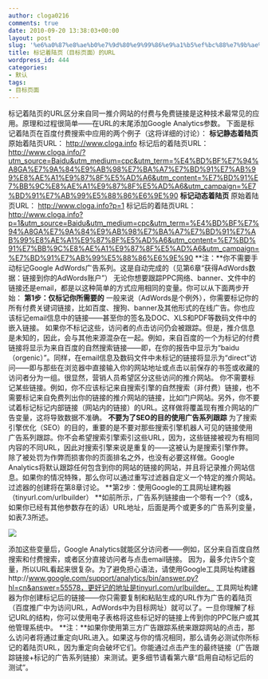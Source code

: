 ```yaml
---
author: cloga0216
comments: true
date: 2010-09-20 13:38:03+00:00
layout: post
slug: '%e6%a0%87%e8%ae%b0%e7%9d%80%e9%99%86%e9%a1%b5%ef%bc%88%e7%9b%ae%e6%a0%87%e9%a1%b5%e9%9d%a2%ef%bc%89%e7%9a%84url'
title: 标记着陆页（目标页面）的URL
wordpress_id: 444
categories:
- 默认
tags:
- 目标页面
---
```


标记着陆页的URL区分来自同一推介网站的付费与免费链接是这种技术最常见的应用。原理和过程很简单——在URL的末尾添加Google Analytics参数。
下面是标记着陆页在百度付费搜索中应用的两个例子（这将详细的讨论）：
**标记静态着陆页**
原始着陆页URL：
http://www.cloga.info
标记后的着陆页URL：
http://www.cloga.info/?utm_source=Baidu&utm_medium=cpc&utm_term=%E4%BD%BF%E7%94%A8GA%E7%9A%84%E9%AB%98%E7%BA%A7%E7%BD%91%E7%AB%99%E8%AE%A1%E9%87%8F%E5%AD%A6&utm_content=%E7%BD%91%E7%BB%9C%E8%AE%A1%E9%87%8F%E5%AD%A6&utm_campaign=%E7%BD%91%E7%AB%99%E5%88%86%E6%9E%90
**标记动态着陆页**
原始着陆页URL：
http://www.cloga.info?p=1
标记后的着陆页URL：
http://www.cloga.info?p=1&utm_source=Baidu&utm_medium=cpc&utm_term=%E4%BD%BF%E7%94%A8GA%E7%9A%84%E9%AB%98%E7%BA%A7%E7%BD%91%E7%AB%99%E8%AE%A1%E9%87%8F%E5%AD%A6&utm_content=%E7%BD%91%E7%BB%9C%E8%AE%A1%E9%87%8F%E5%AD%A6&utm_campaign=%E7%BD%91%E7%AB%99%E5%88%86%E6%9E%90
**注：**你不需要手动标记Google AdWords广告系列。这是自动完成的（见第6章“获得AdWords数据：链接到你的AdWords账户”）
无论你想要跟踪PPC网络、banner、文件中的链接还是email，都是以这种简单的方式应用相同的变量。你可以从下面两步开始：
**第1步：仅标记你所需要的**
一般来说（AdWords是个例外），你需要标记你的所有付费关键词链接，比如百度、搜狗、banner及其他形式的在线广告。你也应该标记email信息中的链接——甚至你的签名及DOC、XLS和PDF等数码文件中的嵌入链接。
如果你不标记这些，访问者的点击访问仍会被跟踪。但是，推介信息是未知的，因此，会与其他来源混杂在一起。例如，来自百度的一个为标记的付费链接将显示为来自百度的自然搜索链接——即，在你的报告中显示为“baidu（orgenic）”。同样，在email信息及数码文件中未标记的链接将显示为“direct”访问——即与那些在浏览器中直接输入你的网站地址或点击以前保存的书签或收藏的访问者分为一组。很显然，营销人员希望区分这些访问的推介网站。
你不需要标记某些链接。例如，你不应该标记来自搜索引擎的自然搜索（非付费）链接，也不需要标记来自免费列出你的链接的推介网站的链接，比如门户网站。另外，你不要试着标记标记内部链接（网站内的链接）的URL。这样做将覆盖现有推介网站的广告变量，这将导致数据不准确。
**不要为了SEO的目的使用广告系列跟踪**
为了搜索引擎优化（SEO）的目的，重要的是不要对那些搜索引擎机器人可见的链接使用广告系列跟踪。你不会希望搜索引擎索引这些URL，因为，这些链接被视为有相同内容的不同URL，因此对搜索引擎来说是重复的——这被认为是搜索引擎作弊。
除了被处罚为作弊而损害你的页面排名之外，也没有必要这样做。Google Analytics将默认跟踪任何包含到你的网站的链接的网站，并且将记录推介网站信息。如果你的情况特殊，那么你可以通过重写过滤器自定义一个特定的推介网站。过滤器的创建将在第8章讨论。
**第2步：使用Google的工具网址建构器（tinyurl.com/urlbuilder）
**如前所示，广告系列链接由一个带有一个?（或&，如果你已经有其他参数存在的话）URL地址，后面是两个或更多的广告系列变量，如表7.3所述。


[![](http://www.cloga.info/wp-content/uploads/2010/09/7.3.bmp)](http://www.cloga.info/wp-content/uploads/2010/09/7.3.bmp)


添加这些变量后，Google Analytics就能区分访问者——例如，区分来自百度自然搜索和付费搜索，或者区分直接访问者与点击email链接。
因为，最多允许5个变量，所以URL看起来很复杂。为了避免担心语法，请使用Google工具网址构建器http://www.google.com/support/analytics/bin/answer.py?hl=cn&answer=55578，更好记的地址是tinyurl.com/urlbuilder。
工具网址构建器为你创建标记后的链接——你只需要复制和粘贴生成的URL作为广告的着陆页（百度推广中为访问URL，AdWords中为目标网址）就可以了。一旦你理解了标记URL的结构，你可以使用电子表格将这些标记好的链接上传到你的PPC账户或其他管理系统中。
**注：**如果你使用第三方广告跟踪系统来跟踪网站的点击，那么访问者将通过重定向URL进入。如果这与你的情况相同，那么请务必测试你所标记的着陆页URL，因为重定向会破坏它们。你能通过点击产生的最终链接（广告跟踪链接+标记的广告系列链接）来测试。更多细节请看第六章“启用自动标记后的测试”。
